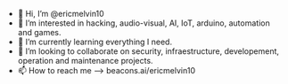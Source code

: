 - 👋 Hi, I’m @ericmelvin10
- 👀 I’m interested in hacking, audio-visual, AI, IoT, arduino, automation and games.
- 🌱 I’m currently learning everything I need.
- 💞️ I’m looking to collaborate on security, infraestructure, developement, operation and maintenance projects.  
- 📫 How to reach me --> beacons.ai/ericmelvin10

<!---
ericmelvin10/ericmelvin10 is a ✨ special ✨ repository because its `README.md` (this file) appears on your GitHub profile.
You can click the Preview link to take a look at your changes.
--->
